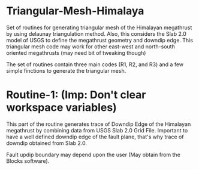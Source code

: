 # Triangular-Mesh-Himalaya
Set of routines for generating triangular mesh of the Himalayan megathrust by using delaunay triangulation method. Also, this considers the Slab 2.0 model of USGS to define the megathrust geometry and downdip edge. This triangular mesh code may work for other east-west and north-south oriented megathrusts (may need bit of tweaking though)

The set of routines contain three main codes (R1, R2, and R3) and a few simple finctions to generate the triangular mesh.

# Routine-1: (Imp: Don't clear workspace variables)

This part of the routine generates trace of Downdip Edge of the Himalayan megathrust by combining data from USGS Slab 2.0 Grid File. Important to have a well defined downdip edge of the fault plane, that's why trace of downdip obtained from Slab 2.0.

Fault updip boundary may depend upon the user (May obtain from the Blocks software).
